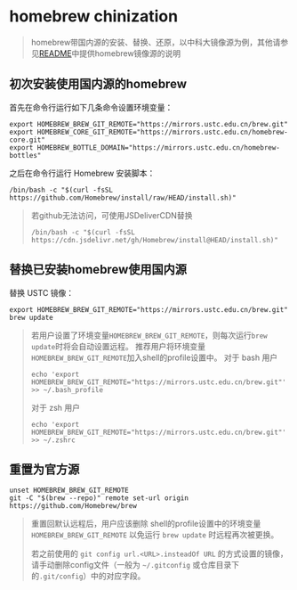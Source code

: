 # homebrew chinization

> homebrew带国内源的安装、替换、还原，以中科大镜像源为例，其他请参见[README](../README.md)中提供homebrew镜像源的说明

## 初次安装使用国内源的homebrew

首先在命令行运行如下几条命令设置环境变量：

```shell
export HOMEBREW_BREW_GIT_REMOTE="https://mirrors.ustc.edu.cn/brew.git"
export HOMEBREW_CORE_GIT_REMOTE="https://mirrors.ustc.edu.cn/homebrew-core.git"
export HOMEBREW_BOTTLE_DOMAIN="https://mirrors.ustc.edu.cn/homebrew-bottles"
```

之后在命令行运行 Homebrew 安装脚本：

```shell
/bin/bash -c "$(curl -fsSL https://github.com/Homebrew/install/raw/HEAD/install.sh)"
```

> 若github无法访问，可使用JSDeliverCDN替换
> ```shell
> /bin/bash -c "$(curl -fsSL https://cdn.jsdelivr.net/gh/Homebrew/install@HEAD/install.sh)"
> ```

## 替换已安装homebrew使用国内源
替换 USTC 镜像：

```shell
export HOMEBREW_BREW_GIT_REMOTE="https://mirrors.ustc.edu.cn/brew.git"
brew update
```

> 若用户设置了环境变量```HOMEBREW_BREW_GIT_REMOTE```，则每次运行```brew update```时将会自动设置远程。 推荐用户将环境变量```HOMEBREW_BREW_GIT_REMOTE```加入shell的profile设置中。
> 对于 bash 用户
> ```
> echo 'export HOMEBREW_BREW_GIT_REMOTE="https://mirrors.ustc.edu.cn/brew.git"' >> ~/.bash_profile
> ```
> 对于 zsh 用户
> ```
> echo 'export HOMEBREW_BREW_GIT_REMOTE="https://mirrors.ustc.edu.cn/brew.git"' >> ~/.zshrc
> ```

## 重置为官方源

```shell
unset HOMEBREW_BREW_GIT_REMOTE
git -C "$(brew --repo)" remote set-url origin https://github.com/Homebrew/brew
```

> 重置回默认远程后，用户应该删除 shell的profile设置中的环境变量```HOMEBREW_BREW_GIT_REMOTE``` 以免运行 ```brew update``` 时远程再次被更换。
> 
> 若之前使用的 ```git config url.<URL>.insteadOf URL``` 的方式设置的镜像，请手动删除config文件（一般为 ```~/.gitconfig``` 或仓库目录下的```.git/config```）中的对应字段。
